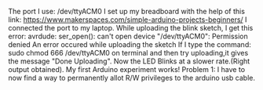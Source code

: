 The port I use: /dev/ttyACM0
I set up my breadboard with the help of this link:
       https://www.makerspaces.com/simple-arduino-projects-beginners/
I connected the port to my laptop. While uploading the blink sketch, I get this error:
       avrdude: ser_open(): can't open device "/dev/ttyACM0": Permission denied
       An error occured while uploading the sketch
If I type the command: sudo chmod 666 /dev/ttyACM0 on terminal
and then try uploading,it gives the message "Done Uploading".
Now the LED Blinks at a slower rate.(Right output obtained).
My first Arduino experiment works!
Problem 1:
I have to now find a way to permanently allot R/W privileges to the arduino usb cable.
